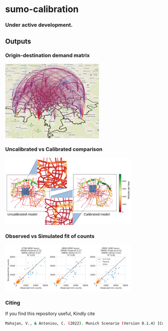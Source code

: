 # sumo-calibration

### Under active development.

## Outputs
### Origin-destination demand matrix
<img src="outputs/munich/images/3d-arcs.png"  alt="OD Matrix" width="300">

### Uncalibrated vs Calibrated comparison
<img src="outputs/munich/images/before_after.png"  alt="OD Matrix" width="400">

### Observed vs Simulated fit of counts
<img src="outputs/munich/images/simulated-real-fit.png"  alt="OD Matrix" width="400">

### Citing
If you find this repository useful, Kindly cite
```sh
Mahajan, V., & Antoniou, C. (2022). Munich Scenario (Version 0.1.4) [Computer software]. https://github.com/tum-tse/sumo-calibration.git
```
